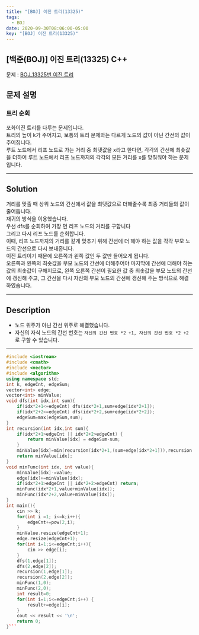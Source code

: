 ```yaml
---
title: "[BOJ] 이진 트리(13325)"
tags:
  - BOJ
date: 2020-09-30T08:06:00-05:00
key: "[BOJ] 이진 트리(13325)"
---
```


## [백준(BOJ)] 이진 트리(13325) C++

<!--more-->

문제 : [BOJ_13325번 이진 트리](https://www.acmicpc.net/problem/13325)<br>

## 문제 설명

### 트리 순회

포화이진 트리를 다루는 문제입니다.<br>
트리의 높이 k가 주어지고, 보통의 트리 문제와는 다르게 노드의 값이 아닌 간선의 값이 주어집니다.<br>
루트 노드에서 리프 노드로 가는 거리 중 최댓값을 x라고 한다면, 각각의 간선에 최솟값을 더하여 루트 노드에서 리프 노드까지의 각각의 모든 거리를 x를 맞춰줘야 하는 문제입니다.<br>

---

## Solution

거리를 맞출 때 상위 노드의 간선에서 값을 최댓값으로 더해줄수록 최종 거리들의 값이 줄어듭니다.<br>
재귀의 방식을 이용했습니다.<br>
우선 dfs를 순회하여 가장 먼 리프 노드의 거리를 구합니다<br>
그리고 다시 리프 노드를 순회합니다.<br>
이때, 리프 노드까지의 거리를 같게 맞추기 위해 간선에 더 해야 하는 값을 각각 부모 노드의 간선으로 다시 보내줍니다.<br>
이진 트리이기 때문에 오른쪽과 왼쪽 값인 두 값만 들어오게 됩니다.<br>
오른쪽과 왼쪽의 최솟값을 부모 노드의 간선에 더해주어야 마지막에 간선에 더해야 하는 값의 최솟값이 구해지므로, 왼쪽 오른쪽 간선이 필요한 값 중 최솟값을 부모 노드의 간선에 갱신해 주고, 그 간선을 다시 자신의 부모 노드의 간선에 갱신해 주는 방식으로 해결하였습니다.<br>

---

## Description

- 노드 위주가 아닌 간선 위주로 해결했습니다.<br>
- 자신의 자식 노드의 간선 번호는 `자신의 간선 번호 *2 +1, 자신의 간선 번호 *2 +2`로 구할 수 있습니다.<br>

---

```cpp
#include <iostream>
#include <cmath>
#include <vector>
#include <algorithm>
using namespace std;
int k, edgeCnt, edgeSum;
vector<int> edge;
vector<int> minValue;
void dfs(int idx,int sum){
    if(idx*2+1<=edgeCnt) dfs(idx*2+1,sum+edge[idx*2+1]);
    if(idx*2+2<=edgeCnt) dfs(idx*2+2,sum+edge[idx*2+2]);
    edgeSum=max(edgeSum,sum);
}
int recursion(int idx,int sum){
    if(idx*2+1>edgeCnt || idx*2+2>edgeCnt) {
        return minValue[idx] = edgeSum-sum;
    }
    minValue[idx]=min(recursion(idx*2+1,(sum+edge[idx*2+1])),recursion(idx*2+2,(sum+edge[idx*2+2])));
    return minValue[idx];
}
void minFunc(int idx, int value){
    minValue[idx]-=value;
    edge[idx]+=minValue[idx];
    if(idx*2+1>edgeCnt || idx*2+2>edgeCnt) return;
    minFunc(idx*2+1,value+minValue[idx]);
    minFunc(idx*2+2,value+minValue[idx]);
}
int main(){
    cin >> k;
    for(int i =1; i<=k;i++){
        edgeCnt+=pow(2,i);
    }
    minValue.resize(edgeCnt+1);
    edge.resize(edgeCnt+1);
    for(int i=1;i<=edgeCnt;i++){
        cin >> edge[i];
    }
    dfs(1,edge[1]);
    dfs(2,edge[2]);
    recursion(1,edge[1]);
    recursion(2,edge[2]);
    minFunc(1,0);
    minFunc(2,0);
    int result=0;
    for(int i=1;i<=edgeCnt;i++) {
        result+=edge[i];
    }
    cout << result << '\n';
    return 0;
}```

